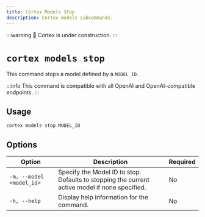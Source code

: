 ```yaml
---
title: Cortex Models Stop
description: Cortex models subcommands.
---
```


:::warning
🚧 Cortex is under construction.
:::

# `cortex models stop`

This command stops a model defined by a `MODEL_ID`.

:::info
This command is compatible with all OpenAI and OpenAI-compatible endpoints.
:::

## Usage

```bash
cortex models stop MODEL_ID
```

## Options

| Option                    | Description                                                                 | Required |
|---------------------------|-----------------------------------------------------------------------------|-------------------|
| `-m, --model <model_id>`  | Specify the Model ID to stop. Defaults to stopping the current active model if none specified. | No          |
| `-h, --help`              | Display help information for the command.                                    | No          |

